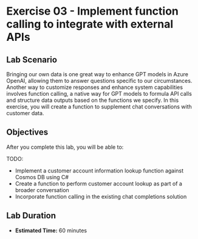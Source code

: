 # Exercise 03 - Implement function calling to integrate with external APIs

## Lab Scenario

Bringing our own data is one great way to enhance GPT models in Azure OpenAI, allowing them to answer questions specific to our circumstances. Another way to customize responses and enhance system capabilities involves function calling, a native way for GPT models to formula API calls and structure data outputs based on the functions we specify. In this exercise, you will create a function to supplement chat conversations with customer data.

## Objectives

After you complete this lab, you will be able to:

TODO:
* Implement a customer account information lookup function against Cosmos DB using C#
* Create a function to perform customer account lookup as part of a broader conversation
* Incorporate function calling in the existing chat completions solution

## Lab Duration

* **Estimated Time:** 60 minutes
